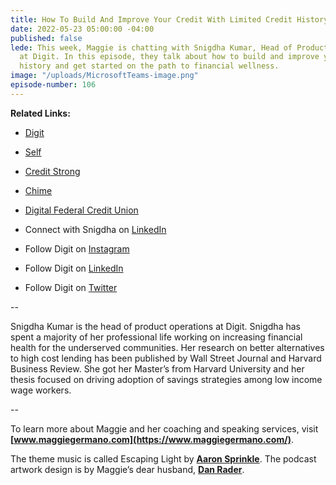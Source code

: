 ```yaml
---
title: How To Build And Improve Your Credit With Limited Credit History
date: 2022-05-23 05:00:00 -04:00
published: false
lede: This week, Maggie is chatting with Snigdha Kumar, Head of Product Operations
  at Digit. In this episode, they talk about how to build and improve your credit
  history and get started on the path to financial wellness.
image: "/uploads/MicrosoftTeams-image.png"
episode-number: 106
---
```


**Related Links:**

* [Digit](https://digit.co/)

* [Self](https://www.self.inc/)

* [Credit Strong](https://www.creditstrong.com/)

* [Chime](https://www.chime.com/)

* [Digital Federal Credit Union](https://www.dcu.org/borrow/personal-loans/credit-builder-loans.html)

* Connect with Snigdha on [LinkedIn](https://www.linkedin.com/in/snigdha-kumar-00620742/)

* Follow Digit on [Instagram](https://www.instagram.com/hellodigit/)

* Follow Digit on [LinkedIn](https://www.linkedin.com/company/digit-co/)

* Follow Digit on [Twitter](https://twitter.com/hellodigit)

--

Snigdha Kumar is the head of product operations at Digit. Snigdha has spent a majority of her professional life working on increasing financial health for the underserved communities. Her research on better alternatives to high cost lending has been published by Wall Street Journal and Harvard Business Review. She got her Master’s from Harvard University and her thesis focused on driving adoption of savings strategies among low income wage workers.

--

To learn more about Maggie and her coaching and speaking services, visit **[www.maggiegermano.com](https://www.maggiegermano.com/)**.

The theme music is called Escaping Light by **[Aaron Sprinkle](http://aaronsprinklemusic.com/)**. The podcast artwork design is by Maggie’s dear husband, **[Dan Rader](https://danrdesign.com/)**.